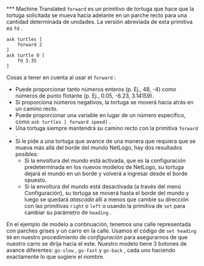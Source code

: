 ﻿*** Machine Translated
`forward` es un primitivo de tortuga que hace que la tortuga solicitada se mueva hacia adelante en un parche recto para una cantidad determinada de unidades. La versión abreviada de esta primitiva es `fd` .



```
ask turtles [
	forward 2
]
ask turtle 0 [
	fd 3.35
]
```


Cosas a tener en cuenta al usar el `forward` :

- Puede proporcionar tanto números enteros (p. Ej., 48, -4) como números de punto flotante (p. Ej., 0.05, -6.23, 3.14159).
- Si proporciona números negativos, la tortuga se moverá hacia atrás en un camino recto.
- Puede proporcionar una variable en lugar de un número específico, como `ask turtles [ forward speed]` .
- Una tortuga siempre mantendrá su camino recto con la primitiva `forward` .
- Si le pide a una tortuga que avance de una manera que requiera que se mueva más allá del borde del mundo NetLogo, hay dos resultados posibles:
    - Si la envoltura del mundo está activada, que es la configuración predeterminada en los nuevos modelos de NetLogo, su tortuga dejará el mundo en un borde y volverá a ingresar desde el borde opuesto.
    - Si la envoltura del mundo está desactivada (a través del menú Configuración), su tortuga se moverá hasta el borde del mundo y luego se quedará *atascada* allí a menos que cambie su dirección con las primitivas `right` o `left` o usando la primitiva de `set` para cambiar su parámetro de `heading` .


En el ejemplo de modelo a continuación, tenemos una calle representada con parches grises y un carro en la calle. Usamos el código de `set heading 90` en nuestro procedimiento de *configuración* para asegurarnos de que nuestro carro se dirija hacia el este. Nuestro modelo tiene 3 botones de avance diferentes: `go-slow` , `go-fast` y `go-back` , cada uno haciendo exactamente lo que sugiere el nombre.